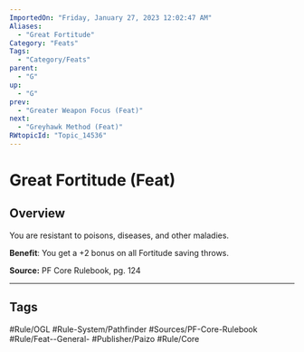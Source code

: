 ```yaml
---
ImportedOn: "Friday, January 27, 2023 12:02:47 AM"
Aliases:
  - "Great Fortitude"
Category: "Feats"
Tags:
  - "Category/Feats"
parent:
  - "G"
up:
  - "G"
prev:
  - "Greater Weapon Focus (Feat)"
next:
  - "Greyhawk Method (Feat)"
RWtopicId: "Topic_14536"
---
```

# Great Fortitude (Feat)
## Overview
You are resistant to poisons, diseases, and other maladies.

**Benefit**: You get a +2 bonus on all Fortitude saving throws.

**Source:** PF Core Rulebook, pg. 124


---
## Tags
#Rule/OGL #Rule-System/Pathfinder #Sources/PF-Core-Rulebook #Rule/Feat--General- #Publisher/Paizo #Rule/Core

